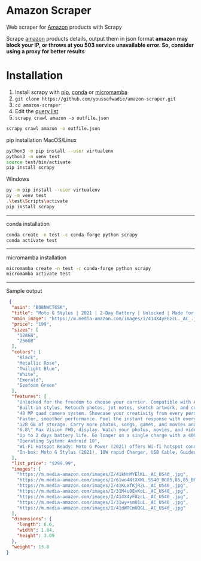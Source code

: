 # Amazon Scraper

ِWeb scraper for [Amazon](https://www.amazon.com) products with Scrapy

<p>
    Scrape <a href="https://www.amazon.com">amazon</a> products details, output them in json format
    <strong>amazon may block your IP, or throws at you 503 service unavailable error. So, consider using a proxy for better results</strong>
</p>

# Installation

1. Install scrapy with [pip](#pip_install), [conda](#conda_install) or [micromamba](#mamba_install)
2. `git clone https://github.com/youssefwadie/amazon-scraper.git`
3. `cd amazon-scraper`
4. Edit the [query list](/amazon_scrapper/spiders/amazon.py#L6)
5. `scrapy crawl amazon -o outfile.json`

```bash
scrapy crawl amazon -o outfile.json
```

pip installation <a name="pip_install"></a>
MacOS/Linux

```bash
python3 -m pip install --user virtualenv
python3 -m venv test
source test/bin/activate
pip install scrapy
```

Windows

```bash
py -m pip install --user virtualenv
py -m venv test
.\test\Scripts\activate
pip install scrapy
```

---
conda installation <a name="conda_install"></a>

```bash
conda create -n test -c conda-forge python scrapy
conda activate test
```

---
micromamba installation<a name="mamba_install"></a>

```bash
micromamba create -n test -c conda-forge python scrapy
micromamba activate test
```

---
Sample output

```json
 {
  "asin": "B08NWCT6SK",
  "title": "Moto G Stylus | 2021 | 2-Day Battery | Unlocked | Made for US by Motorola | 4/128GB | 48MP Camera | White",
  "main_image": "https://m.media-amazon.com/images/I/414X4yF8zcL._AC_.jpg",
  "price": "199",
  "sizes": [
    "128GB",
    "256GB"
  ],
  "colors": [
    "Black",
    "Metallic Rose",
    "Twilight Blue",
    "White",
    "Emerald",
    "Seafoam Green"
  ],
  "features": [
    "Unlocked for the freedom to choose your carrier. Compatible with AT&T, Sprint, T-Mobile, and Verizon networks. Sim card not included. Customers may need to contact Sprint for activation on Sprints network.",
    "Built-in stylus. Retouch photos, jot notes, sketch artwork, and control a growing number of games and all apps with pinpoint precision.",
    "48 MP quad camera system. Showcase your creativity from every perspective, from ultra-wide angle shots to detailed close-ups and everything in between.",
    "Faster, smoother performance. Feel the instant response with every touch and tap of the stylus thanks to the Qualcomm Snapdragon 678 processor.",
    "128 GB of storage. Carry more photos, songs, games, and movies and never give storage a second thought.",
    "6.8\" Max Vision FHD, display. Watch your photos, movies, and video chats come to life on the biggest moto g display ever.",
    "Up to 2 days battery life. Go longer on a single charge with a 4000 mAh battery.",
    "Operating System: Android 10",
    "Wi-Fi Hotspot Ready: Moto G Power (2021) offers Wi-fi hotspot connectivity in 2.4 GHz , 5 GHz for the best experience.",
    "In-box: Moto G Stylus (2021), 10W rapid Charger, USB Cable, Guides, SIM tool"
  ],
  "list_price": "$299.99",
  "images": [
    "https://m.media-amazon.com/images/I/41kNnMYElKL._AC_US40_.jpg",
    "https://m.media-amazon.com/images/I/61wo4NtXXWL.SS40_BG85,85,85_BR-120_PKdp-play-icon-overlay__.jpg",
    "https://m.media-amazon.com/images/I/41KLxfKjR2L._AC_US40_.jpg",
    "https://m.media-amazon.com/images/I/31M4u0EvKoL._AC_US40_.jpg",
    "https://m.media-amazon.com/images/I/414X4yF8zcL._AC_US40_.jpg",
    "https://m.media-amazon.com/images/I/31wy+smU1uL._AC_US40_.jpg",
    "https://m.media-amazon.com/images/I/41dWTCmUQGL._AC_US40_.jpg"
  ],
  "dimensions": {
    "length": 6.6,
    "width": 1.84,
    "height": 3.09
  },
  "weight": 13.8
}
```